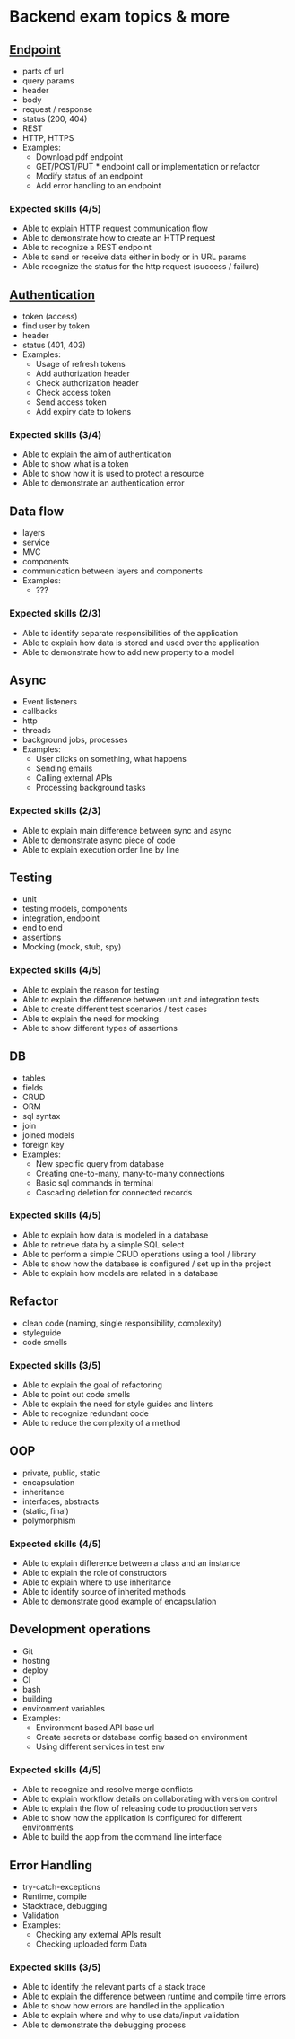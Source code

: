 # Backend exam topics & more

## [Endpoint](https://github.com/green-fox-academy/Konock/blob/master/final_exam_preparation/Endpoint.md)
  - parts of url
  - query params
  - header
  - body
  - request / response
  - status (200, 404)
  - REST
  - HTTP, HTTPS
  - Examples:
    - Download pdf endpoint
    - GET/POST/PUT * endpoint call or implementation or refactor
    - Modify status of an endpoint
    - Add error handling to an endpoint

### Expected skills (4/5)

  - Able to explain HTTP request communication flow
  - Able to demonstrate how to create an HTTP request
  - Able to recognize a REST endpoint
  - Able to send or receive data either in body or in URL params
  - Able recognize the status for the http request (success / failure)

## [Authentication](https://github.com/green-fox-academy/Konock/blob/master/final_exam_preparation/Authentication.md)

  - token (access)
  - find user by token
  - header
  - status (401, 403)
  - Examples:
    - Usage of refresh tokens
    - Add authorization header
    - Check authorization header
    - Check access token
    - Send access token
    - Add expiry date to tokens

### Expected skills (3/4)

  - Able to explain the aim of authentication
  - Able to show what is a token
  - Able to show how it is used to protect a resource
  - Able to demonstrate an authentication error

## Data flow
  - layers
  - service
  - MVC
  - components
  - communication between layers and components
  - Examples:
    - ???

### Expected skills (2/3)

  - Able to identify separate responsibilities of the application
  - Able to explain how data is stored and used over the application
  - Able to demonstrate how to add new property to a model

## Async
  - Event listeners
  - callbacks
  - http
  - threads
  - background jobs, processes
  - Examples:
    - User clicks on something, what happens
    - Sending emails
    - Calling external APIs
    - Processing background tasks

### Expected skills (2/3)

  - Able to explain main difference between sync and async
  - Able to demonstrate async piece of code
  - Able to explain execution order line by line

## Testing

  - unit
  - testing models, components
  - integration, endpoint
  - end to end
  - assertions
  - Mocking (mock, stub, spy)

### Expected skills (4/5)

  - Able to explain the reason for testing
  - Able to explain the difference between unit and integration tests
  - Able to create different test scenarios / test cases
  - Able to explain the need for mocking
  - Able to show different types of assertions

## DB

  - tables
  - fields
  - CRUD
  - ORM
  - sql syntax
  - join
  - joined models
  - foreign key
  - Examples:
    - New specific query from database
    - Creating one-to-many, many-to-many connections
    - Basic sql commands in terminal
    - Cascading deletion for connected records

### Expected skills (4/5)

  - Able to explain how data is modeled in a database
  - Able to retrieve data by a simple SQL select
  - Able to perform a simple CRUD operations using a tool / library
  - Able to show how the database is configured / set up in the project
  - Able to explain how models are related in a database

## Refactor

  - clean code (naming, single responsibility, complexity)
  - styleguide
  - code smells

### Expected skills (3/5)

  - Able to explain the goal of refactoring
  - Able to point out code smells
  - Able to explain the need for style guides and linters
  - Able to recognize redundant code
  - Able to reduce the complexity of a method

## OOP

  - private, public, static
  - encapsulation
  - inheritance
  - interfaces, abstracts
  - (static, final)
  - polymorphism

### Expected skills (4/5)

  - Able to explain difference between a class and an instance
  - Able to explain the role of constructors
  - Able to explain where to use inheritance
  - Able to identify source of inherited methods
  - Able to demonstrate good example of encapsulation

## Development operations

  - Git
  - hosting
  - deploy
  - CI
  - bash
  - building
  - environment variables
  - Examples:
    - Environment based API base url
    - Create secrets or database config based on environment
    - Using different services in test env

### Expected skills (4/5)

  - Able to recognize and resolve merge conflicts
  - Able to explain workflow details on collaborating with version control
  - Able to explain the flow of releasing code to production servers
  - Able to show how the application is configured for different environments
  - Able to build the app from the command line interface

## Error Handling

  - try-catch-exceptions
  - Runtime, compile
  - Stacktrace, debugging
  - Validation
  - Examples:
    - Checking any external APIs result
    - Checking uploaded form Data

### Expected skills (3/5)

  - Able to identify the relevant parts of a stack trace
  - Able to explain the difference between runtime and compile time errors
  - Able to show how errors are handled in the application
  - Able to explain where and why to use data/input validation
  - Able to demonstrate the debugging process
